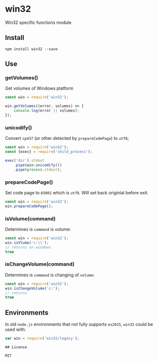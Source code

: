 win32
=====

Win32 specific functions module

## Install

```
npm install win32 --save
```

## Use

### getVolumes()

Get volumes of Windows platform

```js
const win = require('win32');

win.getVolumes((error, volumes) => {
    console.log(error || volumes);
});
```

### unicodify()

Convert `cp437` (or other detected by `prepareCodePage`) to `utf8`;

```js
const win = require('win32');
const {exec} = require('child_process');

exec('dir').stdout
    .pipe(win.unicodify())
    .pipe(process.stdout);
```

### prepareCodePage()

Set code page to `65001` which is `utf8`. Will set back originial before exit.

```js
const win = require('win32');
win.prepareCodePage();
```

### isVolume(command)

Determines is `command` is volume:

```js
const win = require('win32');
win.isVlume('c:\\');
// returns on windows
true
```

### isChangeVolume(command)

Determines is `command` is changing of `volume`:

```js
const win = require('win32');
win.isChangeVolume('c:');
// returns
true
```

## Environments

In old `node.js` environments that not fully supports `es2015`, `win32` could be used with:

```js
var win = require('win32/legacy');
```

```
## License

MIT

